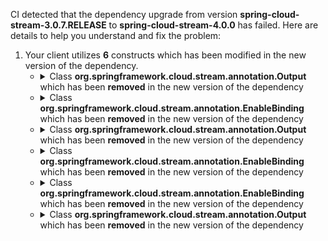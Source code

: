 CI detected that the dependency upgrade from version **spring-cloud-stream-3.0.7.RELEASE** to **spring-cloud-stream-4.0.0** has failed. Here are details to help you understand and fix the problem:
1. Your client utilizes **6** constructs which has been modified in the new version of the dependency.
   * <details>
        <summary>Class <b>org.springframework.cloud.stream.annotation.Output</b> which has been <b>removed</b> in the new version of the dependency</summary>
            
        * <details>
          <summary>The failure is identified from the logs generated in the build process. </summary>
          
            *   >[[ERROR] /log-record/src/main/java/cn/monitor4all/logRecord/configuration/StreamSenderConfiguration.java:[11,51] cannot find symbol<br>&nbsp;&nbsp;&nbsp;&nbsp;  symbol:   class Output
  location: package org.springframework.cloud.stream.annotation
](https://github.com/chains-project/breaking-good/actions/runs/8110103454/job/22166641300#step:4:1778)
            *   An error was detected in line 11 which is making use of an outdated API.
             ``` java
             11   import org.springframework.cloud.stream.annotation.Output;;
            ```

          </details>
            
     </details>
   * <details>
        <summary>Class <b>org.springframework.cloud.stream.annotation.EnableBinding</b> which has been <b>removed</b> in the new version of the dependency</summary>
            
        * <details>
          <summary>The failure is identified from the logs generated in the build process. </summary>
          
            *   >[[ERROR] /log-record/src/main/java/cn/monitor4all/logRecord/configuration/StreamSenderConfiguration.java:[10,51] cannot find symbol<br>&nbsp;&nbsp;&nbsp;&nbsp;  symbol:   class EnableBinding
  location: package org.springframework.cloud.stream.annotation
](https://github.com/chains-project/breaking-good/actions/runs/8110103454/job/22166641300#step:4:1777)
            *   An error was detected in line 10 which is making use of an outdated API.
             ``` java
             10   import org.springframework.cloud.stream.annotation.EnableBinding;;
            ```

          </details>
            
     </details>
   * <details>
        <summary>Class <b>org.springframework.cloud.stream.annotation.Output</b> which has been <b>removed</b> in the new version of the dependency</summary>
            
        * <details>
          <summary>The failure is identified from the logs generated in the build process. </summary>
          
            *   >[[ERROR] /log-record/src/main/java/cn/monitor4all/logRecord/configuration/StreamSenderConfiguration.java:[77,10] cannot find symbol<br>&nbsp;&nbsp;&nbsp;&nbsp;  symbol:   class Output
  location: interface cn.monitor4all.logRecord.configuration.StreamSenderConfiguration.LogRecordChannel
](https://github.com/chains-project/breaking-good/actions/runs/8110103454/job/22166641300#step:4:1784)
            *   An error was detected in line 77 which is making use of an outdated API.
             ``` java
             77   @org.springframework.cloud.stream.annotation.Output(cn.monitor4all.logRecord.configuration.StreamSenderConfiguration.LogRecordChannel.OUTPUT);
            ```

          </details>
            
     </details>
   * <details>
        <summary>Class <b>org.springframework.cloud.stream.annotation.EnableBinding</b> which has been <b>removed</b> in the new version of the dependency</summary>
            
        * <details>
          <summary>The failure is identified from the logs generated in the build process. </summary>
          
            *   >[[ERROR] /log-record/src/main/java/cn/monitor4all/logRecord/configuration/StreamSenderConfiguration.java:[29,2] cannot find symbol<br>&nbsp;&nbsp;&nbsp;&nbsp;  symbol: class EnableBinding
](https://github.com/chains-project/breaking-good/actions/runs/8110103454/job/22166641300#step:4:1779)
            *   An error was detected in line 29 which is making use of an outdated API.
             ``` java
             29   @org.springframework.cloud.stream.annotation.EnableBinding(cn.monitor4all.logRecord.configuration.StreamSenderConfiguration.LogRecordChannel.class);
            ```

          </details>
            
     </details>
   * <details>
        <summary>Class <b>org.springframework.cloud.stream.annotation.EnableBinding</b> which has been <b>removed</b> in the new version of the dependency</summary>
            
        * <details>
          <summary>The failure is identified from the logs generated in the build process. </summary>
          
            *   >[[ERROR] /log-record/src/main/java/cn/monitor4all/logRecord/configuration/StreamSenderConfiguration.java:[29,2] cannot find symbol<br>&nbsp;&nbsp;&nbsp;&nbsp;  symbol: class EnableBinding
](https://github.com/chains-project/breaking-good/actions/runs/8110103454/job/22166641300#step:4:1779)
            *   An error was detected in line 29 which is making use of an outdated API.
             ``` java
             29   @org.springframework.cloud.stream.annotation.EnableBinding(cn.monitor4all.logRecord.configuration.StreamSenderConfiguration.LogRecordChannel.class);
            ```

          </details>
            
     </details>
   * <details>
        <summary>Class <b>org.springframework.cloud.stream.annotation.Output</b> which has been <b>removed</b> in the new version of the dependency</summary>
            
        * <details>
          <summary>The failure is identified from the logs generated in the build process. </summary>
          
            *   >[[ERROR] /log-record/src/main/java/cn/monitor4all/logRecord/configuration/StreamSenderConfiguration.java:[77,10] cannot find symbol<br>&nbsp;&nbsp;&nbsp;&nbsp;  symbol:   class Output
  location: interface cn.monitor4all.logRecord.configuration.StreamSenderConfiguration.LogRecordChannel
](https://github.com/chains-project/breaking-good/actions/runs/8110103454/job/22166641300#step:4:1784)
            *   An error was detected in line 77 which is making use of an outdated API.
             ``` java
             77   @org.springframework.cloud.stream.annotation.Output(cn.monitor4all.logRecord.configuration.StreamSenderConfiguration.LogRecordChannel.OUTPUT);
            ```

          </details>
            
     </details>


